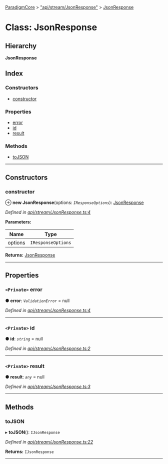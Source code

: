 [ParadigmCore](../README.md) > ["api/stream/JsonResponse"](../modules/_api_stream_jsonresponse_.md) > [JsonResponse](../classes/_api_stream_jsonresponse_.jsonresponse.md)

# Class: JsonResponse

## Hierarchy

**JsonResponse**

## Index

### Constructors

* [constructor](_api_stream_jsonresponse_.jsonresponse.md#constructor)

### Properties

* [error](_api_stream_jsonresponse_.jsonresponse.md#error)
* [id](_api_stream_jsonresponse_.jsonresponse.md#id)
* [result](_api_stream_jsonresponse_.jsonresponse.md#result)

### Methods

* [toJSON](_api_stream_jsonresponse_.jsonresponse.md#tojson)

---

## Constructors

<a id="constructor"></a>

###  constructor

⊕ **new JsonResponse**(options: *`IResponseOptions`*): [JsonResponse](_api_stream_jsonresponse_.jsonresponse.md)

*Defined in [api/stream/JsonResponse.ts:4](https://github.com/paradigmfoundation/paradigmcore/blob/838c6d3/src/api/stream/JsonResponse.ts#L4)*

**Parameters:**

| Name | Type |
| ------ | ------ |
| options | `IResponseOptions` |

**Returns:** [JsonResponse](_api_stream_jsonresponse_.jsonresponse.md)

___

## Properties

<a id="error"></a>

### `<Private>` error

**● error**: *`ValidationError`* =  null

*Defined in [api/stream/JsonResponse.ts:4](https://github.com/paradigmfoundation/paradigmcore/blob/838c6d3/src/api/stream/JsonResponse.ts#L4)*

___
<a id="id"></a>

### `<Private>` id

**● id**: *`string`* =  null

*Defined in [api/stream/JsonResponse.ts:2](https://github.com/paradigmfoundation/paradigmcore/blob/838c6d3/src/api/stream/JsonResponse.ts#L2)*

___
<a id="result"></a>

### `<Private>` result

**● result**: *`any`* =  null

*Defined in [api/stream/JsonResponse.ts:3](https://github.com/paradigmfoundation/paradigmcore/blob/838c6d3/src/api/stream/JsonResponse.ts#L3)*

___

## Methods

<a id="tojson"></a>

###  toJSON

▸ **toJSON**(): `IJsonResponse`

*Defined in [api/stream/JsonResponse.ts:22](https://github.com/paradigmfoundation/paradigmcore/blob/838c6d3/src/api/stream/JsonResponse.ts#L22)*

**Returns:** `IJsonResponse`

___

